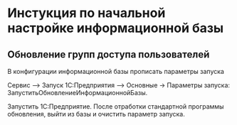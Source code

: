 # Инстукция по начальной настройке информационной базы
## Обновление групп доступа пользователей
В конфигурации информационной базы прописать параметры запуска

Сервис –> Запуск 1С:Предприятия –> Основные -> Параметры запуска: ЗапуститьОбновлениеИнформационнойБазы.

Запустить 1С:Предприятие. После отработки стандартной программы обновления, выйти из базы и очистить 
параметр запуска.


